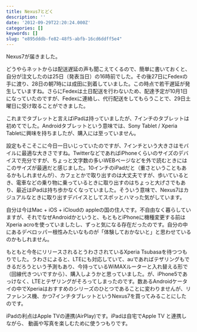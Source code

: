 ```yaml
---
title: Nexus7とどく
description: ''
date: '2012-09-29T22:20:24.000Z'
categories: []
keywords: []
slug: "e895dddb-fe82-48f5-abfb-16cd6ddff5e4"
---
```

Nexus7が届きました。

どうやらネットからは配送遅延の声も聞こえてくるので、簡単に書いておくと、自分が注文したのは25日（発表当日）の16時前でした。その後27日にFedexの手に渡り、28日の朝7時には成田に到着していました。この時点で若干遅延が発生していますね。さらにFedexは土日配送を行わないため、配達予定が10月1日になっていたのですが、Fedexに連絡し、代行配送をしてもらうことで、29日土曜日に受け取ることができました。

これまでタブレットと言えばiPadは持っていましたが、7インチのタブレットは初めてでした。Androidタブレットという意味では、Sony Tablet / Xperia Tabletに興味を持ちましたが、購入には至っていません。

設定もそこそこに今日一日いじっていたのですが、7インチという大きさはモバイルに最適な大きさですね。TwitterなどであればiPhoneくらいのサイズのデバイスで充分ですが、ちょっと文字数の多いWEBページなどを外で読むときにはこのサイズが最適だと感じました。10インチのiPadだと（重さということもあるかもしれませんが）、カフェとかで取り出すのは大丈夫ですが、歩いているとき、電車などの乗り物に乗っているときに取り出すのはちょっと大げさでもあり、最近はiPadは持ち歩かなくなっていました。そういう意味で、Nexus7はカジュアルなときに取り出すデバイスとしてスポッとハマった気がしています。

自分は今はMac + iOS + iCloudの appleの国の住人です。不自由なく暮らしていますが、それでなぜAndroidかというと、もともとiPhoneに機種変更する前はXperia acroを使っていましたし、ずっと気になる存在だったのです。自分の中にあるデベロッパー根性みたいなものが「体験しておかないと」と思わせているのかもしれません。

もともと今冬にリリースされるとうわさされているXperia Tsubasaを待つつもりでした。うわさによると、LTEにも対応していて、auであればテザリングもできるだろうという予測もあり、今持っているWiMAXルーターと入れ替える形で（回線代きついですから）、購入しようかと思っていました。が、iPhone5であっけなく、LTEとテザリングがそろってしまったのです。数あるAndroidケータイの中でXperiaはおすすめのシリーズのひとつであることに変わりませんが、リファレンス機、かつ7インチタブレットというNexus7を買ってみることにしたのです。

iPadの利点はApple TVの連携(AirPlay)です。iPadは自宅でApple TV と連携しながら、 動画や写真を楽しむために使うつもりです。